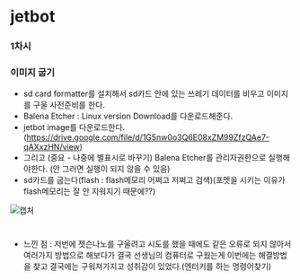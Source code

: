jetbot
=========
### 1차시
### 이미지 굽기
- sd card formatter를 설치해서 sd카드 안에 있는 쓰레기 데이터를 비우고 이미지를 구울 사전준비를 한다.
- Balena Etcher   :  Linux version Download를 다운로드해준다.
- jetbot image를 다운로드한다. (https://drive.google.com/file/d/1G5nw0o3Q6E08xZM99ZfzQAe7-qAXxzHN/view)
- 그리고 (중요 - 나중에 별표시로 바꾸기) Balena Etcher를 관리자권한으로 실행해야한다. (안 그러면 실행이 되지 않을 수 있음)
- sd카드를 굽는다(flash : flash메모리 어쩌고 저쩌고 검색)(포멧을 시키는 이유가 flash메모리는 잘 안 지워지기 때문에??)

![캡처](https://user-images.githubusercontent.com/102521625/200294742-1785544a-27cd-4e3c-9fef-e60e707603c7.PNG)  
#
- 느낀 점 : 저번에 젯슨나노를 구울려고 시도를 했을 때에도 같은 오류로 되지 않아서 여러가지 방법으로 해보다가 결국 선생님의 컴퓨터로 구웠는게 이번에는 해결방법을 찾고 결국에는 구워져가지고 성취감이 있었다.(엔터키를 하는 명령어찾기)

